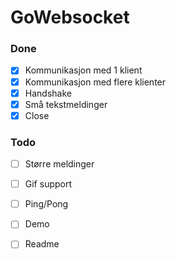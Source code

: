 # GoWebsocket

### Done
- [x] Kommunikasjon med 1 klient
- [x] Kommunikasjon med flere klienter
- [x] Handshake
- [x] Små tekstmeldinger
- [x] Close

### Todo
- [ ] Større meldinger
- [ ] Gif support
- [ ] Ping/Pong
- [ ] Demo
- [ ] Readme

